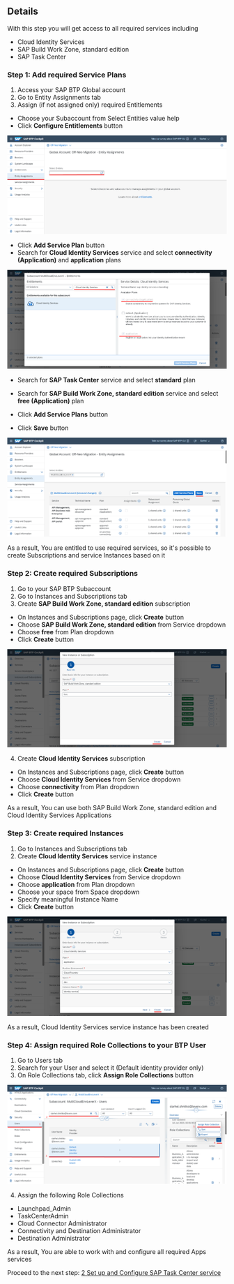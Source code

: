 ## Details

With this step you will get access to all required services including

- Cloud Identity Services
- SAP Build Work Zone, standard edition
- SAP Task Center


### Step 1: Add required Service Plans

1. Access your SAP BTP Global account
2. Go to Entity Assignments tab
3. Assign (if not assigned only) required Entitlements

- Choose your Subaccount from Select Entities value help
- Click **Configure Entitlements** button

![Configure Entitlements](./Images/1.3.1.png "Configure Entitlements")

- Click **Add Service Plan** button
- Search for **Cloud Identity Services** service and select **connectivity (Application)** and **application** plans

![Cloud Identity Services](./Images/1.3.2.png "Cloud Identity Services")

- Search for **SAP Task Center** service and select **standard** plan
- Search for **SAP Build Work Zone, standard edition** service and select **free (Application)** plan

- Click **Add Service Plans** button
- Click **Save** button

![Save changes](./Images/1.3.3.png "Save changes")

As a result, You are entitled to use required services, so it's possible to create Subscriptions and service Instances based on it


### Step 2: Create required Subscriptions

1. Go to your SAP BTP Subaccount
2. Go to Instances and Subscriptions tab
3. Create **SAP Build Work Zone, standard edition** subscription

- On Instances and Subscriptions page, click **Create** button
- Choose **SAP Build Work Zone, standard edition** from Service dropdown
- Choose **free** from Plan dropdown
- Click **Create** button

![SAP Build Work Zone, standard edition](./Images/2.3.1.png "SAP Build Work Zone, standard edition")

4. Create **Cloud Identity Services** subscription

- On Instances and Subscriptions page, click **Create** button
- Choose **Cloud Identity Services** from Service dropdown
- Choose **connectivity** from Plan dropdown
- Click **Create** button

As a result, You can use both SAP Build Work Zone, standard edition and Cloud Identity Services Applications


### Step 3: Create required Instances

1. Go to Instances and Subscriptions tab
2. Create **Cloud Identity Services** service instance

- On Instances and Subscriptions page, click **Create** button
- Choose **Cloud Identity Services** from Service dropdown
- Choose **application** from Plan dropdown
- Choose your space from Space dropdown
- Specify meaningful Instance Name
- Click **Create** button

![Cloud Identity Services](./Images/3.2.1.png "Cloud Identity Services")

As a result, Cloud Identity Services service instance has been created

### Step 4: Assign required Role Collections to your BTP User

1. Go to Users tab
2. Search for your User and select it (Default identity provider only)
3. On Role Collections tab, click **Assign Role Collections** button

![Assign Role Collections](./Images/4.3.1.png "Assign Role Collections")

4. Assign the following Role Collections

- Launchpad_Admin
- TaskCenterAdmin
- Cloud Connector Administrator
- Connectivity and Destination Administrator
- Destination Administrator

As a result, You are able to work with and configure all required Apps services

Proceed to the next step: [2 Set up and Configure SAP Task Center service](https://github.com/Sereg20/Task_Center/blob/master/BTP_config/2%20Set%20Up%20STC/README.md)
